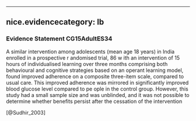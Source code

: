 
---
nice.evidencecategory: Ib
---

### Evidence Statement CG15AdultES34
A similar intervention among adolescents (mean age 18 years) in India enrolled in a prospective r andomised trial, 86 w ith an intervention of 15 hours of individualised learning over three months comprising both behavioural and cognitive strategies based on an operant learning model, found improved adherence on a composite three-item scale, compared to usual care. This improved adherence was mirrored in significantly improved blood glucose level compared to pe ople in the control group. However, this study had a small sample size and was unblinded, and it was not possible to determine whether benefits persist after the cessation of the intervention

[@Sudhir_2003]

